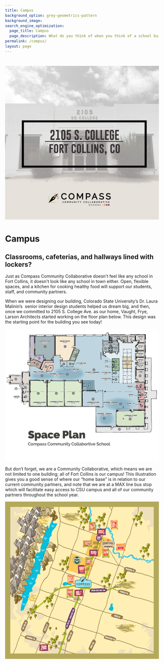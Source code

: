 ```yaml
---
title: Campus
background_option: grey-geometrics-pattern
background_image:
search_engine_optimization:
  page_title: Campus
  page_description: What do you think of when you think of a school building?
permalink: /campus/
layout: page
---
```


# ![](/assets/images/ccc-big-things-are-coming-1.jpg)

# Campus

## Classrooms, cafeterias, and hallways lined with lockers?

Just as Compass Community Collaborative doesn't feel like any school in Fort Collins, it doesn't look like any school in town either. Open, flexible spaces, and a kitchen for cooking healthy food will support our students, staff, and community partners.

When we were designing our building, Colorado State University’s Dr. Laura Malinin’s &nbsp;senior interior design students helped us dream big, and then, once we committed to 2105 S. College Ave. as our home, Vaught, Frye, Larson Architects started working on the floor plan below. This design was the starting point for the building you see today\!&nbsp;

![](/assets/images/versions/blog-post-image-space-plan---x----1800-1551x---.jpg)

But don’t forget, we are a Community Collaborative, which means we are not limited to one building; all of Fort Collins is our campus\! This illustration gives you a good sense of where our “home base” is in relation to our current community partners, and note that we are at a MAX line bus stop which will facilitate easy access to CSU campus and all of our community partners throughout the school year.

![](/assets/images/versions/ccc-fort-collins-map-v2---x----2637-2700x---.jpg)